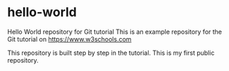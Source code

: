 # hello-world
Hello World repository for Git tutorial
This is an example repository for the Git tutorial on https://www.w3schools.com

This repository is built step by step in the tutorial.
This is my first public repository. 
